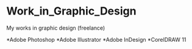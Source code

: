 # Work_in_Graphic_Design
My works in graphic design (freelance)

  *Adobe Photoshop 
  *Adobe Illustrator 
  *Adobe InDesign 
  *CorelDRAW 11
